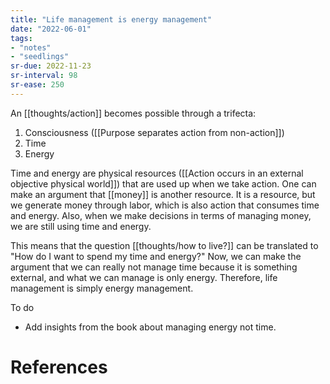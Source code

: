 ```yaml
---
title: "Life management is energy management"
date: "2022-06-01"
tags:
- "notes"
- "seedlings"
sr-due: 2022-11-23
sr-interval: 98
sr-ease: 250
---
```


An [[thoughts/action]] becomes possible through a trifecta:
1. Consciousness ([[Purpose separates action from non-action]])
2. Time
3. Energy

Time and energy are physical resources ([[Action occurs in an external objective physical world]]) that are used up when we take action. One can make an argument that [[money]] is another resource. It is a resource, but we generate money through labor, which is also action that consumes time and energy. Also, when we make decisions in terms of managing money, we are still using time and energy.

This means that the question [[thoughts/how to live?]] can be translated to "How do I want to spend my time and energy?" Now, we can make the argument that we can really not manage time because it is something external, and what we can manage is only energy. Therefore, life management is simply energy management.

To do
- Add insights from the book about managing energy not time.

# References
